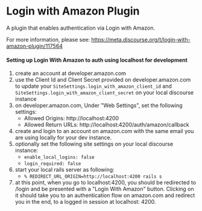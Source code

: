 # Login with Amazon Plugin

A plugin that enables authentication via Login with Amazon.

For more information, please see: https://meta.discourse.org/t/login-with-amazon-plugin/117564

#### Setting up Login With Amazon to auth using localhost for development
1. create an account at developer.amazon.com
2. use the Client Id and Client Secret provided on developer.amazon.com to update your `SiteSettings.login_with_amazon_client_id` and `SiteSettings.login_with_amazon_client_secret` on your local discourse instance
3. on developer.amazon.com, Under "Web Settings", set the following settings:
   - Allowed Origins: http://localhost:4200
   - Allowed Return URLs: http://localhost:4200/auth/amazon/callback
4. create and login to an account on amazon.com with the same email you are using locally for your dev instance.
5. optionally set the following site settings on your local discourse instance:
   - `enable_local_logins: false`
   - `login_required: false`
6. start your local rails server as following:
   - ```% REDIRECT_URL_ORIGIN=http://localhost:4200 rails s```
7. at this point, when you go to localhost:4200, you should be redirected to /login and be presented with a "Login With Amazon" button. Clicking on it should 
take you to an authentication flow on amazon.com and redirect you in the end, to a logged in session at localhost: 4200.



